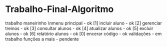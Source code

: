 # Trabalho-Final-Algoritmo
trabalho maneirinho
\nmenu principal - ok
[1] incluir aluno - ok
[2] gerenciar treinos - ok
[3] consultar alunos - ok
[4] atualizar alunos - ok
[5] excluir alunos - ok
[6] relatório alunos - ok
[0] encerar código - ok
validações - em trabalho
funções a mais - pendente
